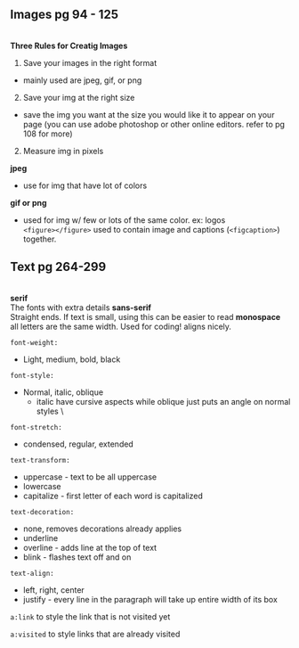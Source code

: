 ## Images pg 94 - 125 
\
**Three Rules for Creatig Images** 
1. Save your images in the right format
- mainly used are jpeg, gif, or png
2. Save your img at the right size
- save the img you want at the size you would like it to appear on your page (you can use adobe photoshop or other online editors. refer to pg 108 for more)
2. Measure img in pixels

**jpeg**
- use for img that have lot of colors

**gif or png**
- used for img w/ few or lots of the same color. ex: logos
\
`<figure></figure>` used to contain image and captions (`<figcaption>`) together.

## Text pg 264-299
\
**serif**\
The fonts with extra details
**sans-serif**\
Straight ends. If text is small, using this can be easier to read
**monospace**\
all letters are the same width. Used for coding! aligns nicely. 

`font-weight:`
- Light, medium, bold, black 

`font-style:`
- Normal, italic, oblique
    - italic have cursive aspects while oblique just puts an angle on normal styles \

`font-stretch:`
- condensed, regular, extended 

`text-transform:`
- uppercase - text to be all uppercase
- lowercase
- capitalize - first letter of each word is capitalized 

`text-decoration:`
- none, removes decorations already applies
- underline
- overline - adds line at the top of text
- blink - flashes text off and on 

`text-align:`
- left, right, center
- justify - every line in the paragraph will take up entire width of its box 

`a:link`
to style the link that is not visited yet

`a:visited`
to style links that are already visited 





